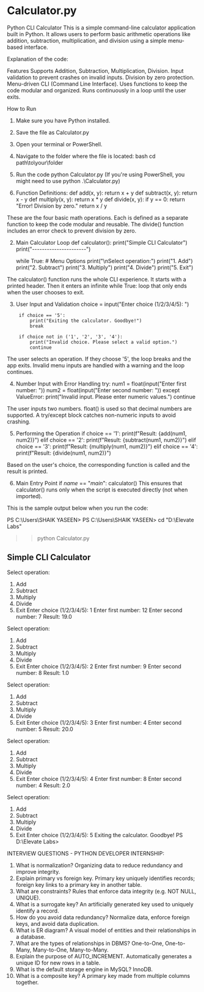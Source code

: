 # Calculator.py

Python CLI Calculator
This is a simple command-line calculator application built in Python. It allows users to perform basic arithmetic operations like addition, subtraction, multiplication, and division using a simple menu-based interface.


Explanation of the code:

Features
Supports Addition, Subtraction, Multiplication, Division.
Input validation to prevent crashes on invalid inputs.
Division by zero protection.
Menu-driven CLI (Command Line Interface).
Uses functions to keep the code modular and organized.
Runs continuously in a loop until the user exits.

How to Run
1. Make sure you have Python installed.
2. Save the file as Calculator.py
3. Open your terminal or PowerShell.
4. Navigate to the folder where the file is located:
   bash
   cd path\to\your\folder
5. Run the code
   python Calculator.py
(If you're using PowerShell, you might need to use python .\Calculator.py)


1. Function Definitions:
def add(x, y): return x + y
def subtract(x, y): return x - y
def multiply(x, y): return x * y
def divide(x, y): 
    if y == 0:
        return "Error! Division by zero."
    return x / y

These are the four basic math operations.
Each is defined as a separate function to keep the code modular and reusable.
The divide() function includes an error check to prevent division by zero.

2. Main Calculator Loop
def calculator():
    print("Simple CLI Calculator")
    print("----------------------")

    while True:
        # Menu Options
        print("\nSelect operation:")
        print("1. Add")
        print("2. Subtract")
        print("3. Multiply")
        print("4. Divide")
        print("5. Exit")

The calculator() function runs the whole CLI experience.
It starts with a printed header.
Then it enters an infinite while True: loop that only ends when the user chooses to exit.

3. User Input and Validation
        choice = input("Enter choice (1/2/3/4/5): ")

        if choice == '5':
            print("Exiting the calculator. Goodbye!")
            break

        if choice not in ('1', '2', '3', '4'):
            print("Invalid choice. Please select a valid option.")
            continue

The user selects an operation.
If they choose '5', the loop breaks and the app exits.
Invalid menu inputs are handled with a warning and the loop continues.

4. Number Input with Error Handling
        try:
            num1 = float(input("Enter first number: "))
            num2 = float(input("Enter second number: "))
        except ValueError:
            print("Invalid input. Please enter numeric values.")
            continue

The user inputs two numbers.
float() is used so that decimal numbers are supported.
A try/except block catches non-numeric inputs to avoid crashing.

5. Performing the Operation
        if choice == '1':
            print(f"Result: {add(num1, num2)}")
        elif choice == '2':
            print(f"Result: {subtract(num1, num2)}")
        elif choice == '3':
            print(f"Result: {multiply(num1, num2)}")
        elif choice == '4':
            print(f"Result: {divide(num1, num2)}")

Based on the user's choice, the corresponding function is called and the result is printed.

6. Main Entry Point
if _name_ == "_main_":
    calculator()
This ensures that calculator() runs only when the script is executed directly (not when imported).


This is the sample output below when you run the code:
 
PS C:\Users\SHAIK YASEEN>
PS C:\Users\SHAIK YASEEN> cd "D:\Elevate Labs"
>> python Calculator.py
>> 
Simple CLI Calculator
----------------------

Select operation:
1. Add
2. Subtract
3. Multiply
4. Divide
5. Exit
Enter choice (1/2/3/4/5): 1
Enter first number: 12
Enter second number: 7
Result: 19.0

Select operation:
1. Add
2. Subtract
3. Multiply
4. Divide
5. Exit
Enter choice (1/2/3/4/5): 2
Enter first number: 9
Enter second number: 8
Result: 1.0

Select operation:
1. Add
2. Subtract
3. Multiply
4. Divide
5. Exit
Enter choice (1/2/3/4/5): 3
Enter first number: 4
Enter second number: 5
Result: 20.0

Select operation:
1. Add
2. Subtract
3. Multiply
4. Divide
5. Exit
Enter choice (1/2/3/4/5): 4
Enter first number: 8
Enter second number: 4
Result: 2.0

Select operation:
1. Add
2. Subtract
3. Multiply
4. Divide
5. Exit
Enter choice (1/2/3/4/5): 5
Exiting the calculator. Goodbye!
PS D:\Elevate Labs>


INTERVIEW QUESTIONS - PYTHON DEVELOPER INTERNSHIP:

1. What is normalization?
Organizing data to reduce redundancy and improve integrity.
2. Explain primary vs foreign key.
Primary key uniquely identifies records; foreign key links to a primary key in another table.
3. What are constraints?
Rules that enforce data integrity (e.g. NOT NULL, UNIQUE).
4. What is a surrogate key?
An artificially generated key used to uniquely identify a record.
5. How do you avoid data redundancy?
Normalize data, enforce foreign keys, and avoid data duplication.
6. What is ER diagram?
A visual model of entities and their relationships in a database.
7. What are the types of relationships in DBMS?
One-to-One, One-to-Many, Many-to-One, Many-to-Many.
8. Explain the purpose of AUTO_INCREMENT.
Automatically generates a unique ID for new rows in a table.
9. What is the default storage engine in MySQL?
InnoDB.
10. What is a composite key?
A primary key made from multiple columns together.

